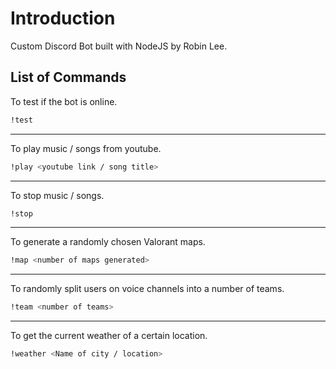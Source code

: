 # Introduction

Custom Discord Bot built with NodeJS by Robin Lee.

## List of Commands

To test if the bot is online.
```bash
!test
```
-----
To play music / songs from youtube.
```bash
!play <youtube link / song title>
```
-----
To stop music / songs.
```bash
!stop
```
-----
To generate a randomly chosen Valorant maps.
```bash
!map <number of maps generated>
```
-----
To randomly split users on voice channels into a number of teams.
```bash
!team <number of teams>
```
-----
To get the current weather of a certain location.
```bash
!weather <Name of city / location>
```
